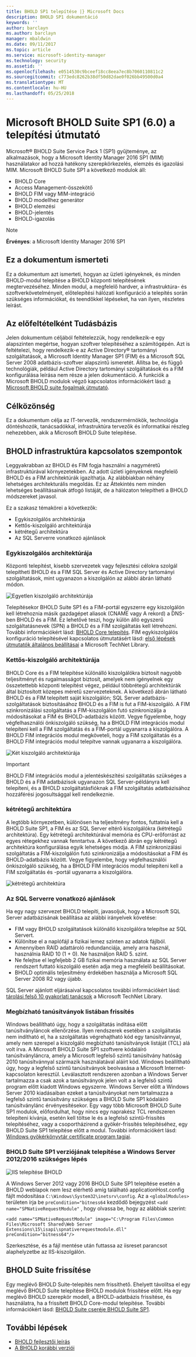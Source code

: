 ```yaml
---
title: BHOLD SP1 telepítése |} Microsoft Docs
description: BHOLD SP1 dokumentáció
keywords: ''
author: barclayn
ms.author: barclayn
manager: mbaldwin
ms.date: 09/11/2017
ms.topic: article
ms.service: microsoft-identity-manager
ms.technology: security
ms.assetid: ''
ms.openlocfilehash: e0514530c9bceef18cc8eea7ec8b7060110811c2
ms.sourcegitcommit: c773edc8262b38df50d82dae0f026bb49500d0a4
ms.translationtype: MT
ms.contentlocale: hu-HU
ms.lasthandoff: 05/25/2018
---
```

# <a name="microsoft-bhold-suite-sp1-60-installation-guide"></a>Microsoft BHOLD Suite SP1 (6.0) a telepítési útmutató

Microsoft® BHOLD Suite Service Pack 1 (SP1) gyűjteménye, az alkalmazások, hogy a Microsoft Identity Manager 2016 SP1 (MIM) használatakor ad hozzá hatékony szerepkörkezelés, elemzés és igazolási MIM. Microsoft BHOLD Suite SP1 a következő modulok áll:

- BHOLD Core
- Access Management-összekötő
- BHOLD FIM vagy MIM-integráció
- BHOLD modellhez generátor
- BHOLD elemzési
- BHOLD-jelentés
- BHOLD-igazolás


>[!NOTE]
**Érvényes**: a Microsoft Identity Manager 2016 SP1

## <a name="what-this-document-covers"></a>Ez a dokumentum ismerteti

Ez a dokumentum azt ismerteti, hogyan az üzleti igényeknek, és minden BHOLD-modul telepítése a BHOLD központi telepítésének megtervezéséhez. Minden modul, a megfelelő hardver, a infrastruktúra- és szoftverkövetelményeit, előtelepítési hálózati konfiguráció a telepítés során szükséges információkat, és teendőkkel lépéseket, ha van ilyen, részletes leírást.

## <a name="pre-requisite-knowledge"></a>Az előfeltételként Tudásbázis

Jelen dokumentum céljából feltételezzük, hogy rendelkezik-e egy alapszinten megértse, hogyan szoftver telepítéséhez a számítógépén. Azt is feltételezi, hogy rendelkezik-e az Active Directory® tartományi szolgáltatások, a Microsoft Identity Manager SP1 (FIM) és a Microsoft SQL Server 2008 adatbázis-szoftver alapszintű ismeretét. Állítsa be, és függő technológiák, például Active Directory tartományi szolgáltatások és a FIM konfigurálása leírása nem része a jelen dokumentáció. A funkciók a Microsoft BHOLD modulok végző kapcsolatos információkért lásd: [a Microsoft BHOLD suite fogalmak útmutató](https://technet.microsoft.com/library/jj134102(v=ws.10).aspx).

## <a name="audience"></a>Célközönség

Ez a dokumentum célja az IT-tervezők, rendszermérnökök, technológia döntéshozók, tanácsadókkal, infrastruktúra tervezők és informatikai részleg nehezebben, akik a Microsoft BHOLD Suite telepítése.

## <a name="bhold-infrastructure-considerations"></a>BHOLD infrastruktúra kapcsolatos szempontok

Leggyakrabban az BHOLD és FIM fogja használni a nagyméretű infrastruktúrával környezetekben. Az adott üzleti igényeknek megfelelő BHOLD és a FIM architektúrák igazíthatja. Az alábbiakban néhány lehetséges architekturális megoldás. Ez az Áttekintés nem minden lehetséges beállításainak átfogó listáját, de a hálózaton telepítheti a BHOLD módszereket javasol.
 
Ez a szakasz témakörei a következők:

- Egykiszolgálós architektúrája
- Kettős-kiszolgáló architektúrája
- kétrétegű architektúra
- Az SQL Serverre vonatkozó ajánlások

### <a name="single-server-architecture"></a>Egykiszolgálós architektúrája

Központi telepítést, kisebb szervezetek vagy fejlesztési célokra szolgál telepítheti BHOLD és a FIM SQL Server és Active Directory tartományi szolgáltatások, mint ugyanazon a kiszolgálón az alábbi ábrán látható módon.
 
![Egyetlen kiszolgáló architektúrája](media/bhold-installation-guide/single.png)

Telepítésekor BHOLD Suite SP1 és a FIM-portál egyszerre egy kiszolgálón kell létrehoznia másik gazdagépet aliasok (CNAME vagy A rekord) a DNS-ben BHOLD és a FIM. Ez lehetővé teszi, hogy külön álló egyszerű szolgáltatásnevek (SPN) a BHOLD és a FIM szolgáltatás kell létrehozni. További információkért lásd: [BHOLD Core telepítés](https://technet.microsoft.com/library/jj134095(v=ws.10).aspx).
FIM egykiszolgálós konfiguráció telepítésével kapcsolatos útmutatásért lásd: [első lépések útmutatók általános beállításai](https://technet.microsoft.com/library/ff575965.aspx) a Microsoft TechNet Library.

### <a name="dual-server-architecture"></a>Kettős-kiszolgáló architektúrája

BHOLD Core és a FIM telepítése különálló kiszolgálókra biztosít nagyobb teljesítményt és rugalmasságot biztosít, amelyek nem igényelnek egy összetettebb központi telepítést végez, például többrétegű architektúrák által biztosított közepes méretű szervezeteknek. A következő ábrán látható BHOLD és a FIM telepített saját kiszolgálón; SQL Server adatbázis-szolgáltatások biztosításához BHOLD és a FIM is fut a FIM-kiszolgáló. A FIM szinkronizálási szolgáltatás a FIM-kiszolgálón futó szinkronizálja a módosításokat a FIM és BHOLD-adatbázis között. Vegye figyelembe, hogy végfelhasználói önkiszolgáló szükség, ha a BHOLD FIM integrációs modul telepíteni kell a FIM szolgáltatás és a FIM-portál ugyanarra a kiszolgálóra. A BHOLD FIM integrációs modul megköveteli, hogy a FIM szolgáltatás és a BHOLD FIM integrációs modul telepítve vannak ugyanarra a kiszolgálóra.

![Két kiszolgáló architektúrája](media/bhold-installation-guide/dual.png)

>[!IMPORTANT]
BHOLD FIM integrációs modul a jelentéskészítési szolgáltatás szükséges a BHOLD és a FIM adatbázisok ugyanazon SQL Server-példányra kell telepíteni, és a BHOLD szolgáltatásfióknak a FIM szolgáltatás adatbázisához hozzáférési jogosultsággal kell rendelkeznie.

### <a name="two-tier-architecture"></a>kétrétegű architektúra

A legtöbb környezetben, különösen ha teljesítmény fontos, futtatnia kell a BHOLD Suite SP1, a FIM és az SQL Server eltérő kiszolgálókra (kétrétegű architektúra). Egy kétrétegű architektúrával memória és CPU-erőforrást az egyes rétegekhez vannak fenntartva. A következő ábrán egy kétrétegű architektúra konfigurálása egyik lehetséges módja. A FIM szinkronizálási szolgáltatás a FIM-kiszolgálón futó szinkronizálja a módosításokat a FIM és BHOLD-adatbázis között. Vegye figyelembe, hogy végfelhasználói önkiszolgáló szükség, ha a BHOLD FIM integrációs modul telepíteni kell a FIM szolgáltatás és -portál ugyanarra a kiszolgálóra.

![kétrétegű architektúra](media/bhold-installation-guide/two-tier.png)

### <a name="sql-server-recommendations"></a>Az SQL Serverre vonatkozó ajánlások

Ha egy nagy szervezet BHOLD telepíti, javasoljuk, hogy a Microsoft SQL Server adatbázisának beállítása az alábbi irányelvek követése:

- FIM vagy BHOLD szolgáltatások különálló kiszolgálóra telepítse az SQL Servert.
- Különítse el a naplófájl a fizikai lemez szinten az adatok fájlból.
- Amennyiben RAID adattároló redundanciája, amely arra használ, használnia RAID 10 (1 + 0). Ne használjon RAID 5. szint.
- Ne felejtse el legfeljebb 2 GB fizikai memória használata az SQL Server rendszert futtató kiszolgáló esetén adja meg a megfelelő beállításokat.
- BHOLD optimális teljesítmény érdekében használja a Microsoft SQL Server 2008 R2 vagy újabb.

SQL Server ajánlott eljárásaival kapcsolatos további információkért lásd: [tárolási felső 10 gyakorlati tanácsok](https://www.microsoft.com/technet/prodtechnol/sql/bestpractice/storage-top-10.mspx) a Microsoft TechNet Library.

### <a name="trusted-certificates-list-update"></a>Megbízható tanúsítványok listában frissítés

Windows beállítható úgy, hogy a szolgáltatás indítása előtt tanúsítványláncok ellenőrzése. Ilyen rendszerek esetében a szolgáltatás nem indítható el, ha a szolgáltatás végrehajtható kód egy tanúsítvánnyal, amely nem szerepel a kiszolgáló megbízható tanúsítványok listáját (TCL) alá volt írva. A Microsoft BHOLD Suite SP1 szoftvere kódaláíró tanúsítványláncra, amely a Microsoft legfelső szintű tanúsítvány hatóság 2010 tanúsítvánnyal származik használatával aláírt kód.
Windows beállítható úgy, hogy a legfelső szintű tanúsítványok beolvasása a Microsoft Internet-kapcsolaton keresztül. Leválasztott rendszeren azonban a Windows Server tartalmazza a csak azok a tanúsítványok jelen volt a a legfelső szintű program előtt kiadott Windows egyszerre. Windows Server előtt a Windows Server 2010 kiadásaiban ezeket a tanúsítványokat nem tartalmazza a legfelső szintű tanúsítvány szükséges a BHOLD Suite SP1 kódaláíró tanúsítványlánc érvényesítésekor. Egy vagy több Microsoft BHOLD Suite SP1 modulok, előfordulhat, hogy nincs egy naprakész TCL rendszeren telepíteni kívánja, esetén kell töltse le és a legfelső szintű-frissítés telepítéséhez, vagy a csoportházirend a gyökér-frissítés telepítéséhez, egy BHOLD Suite SP1 telepítése előtt a modul. További információkért lásd: [Windows gyökérkönyvtár certificate program tagjai](http://support.microsoft.com/kb/931125).

### <a name="installing-bhold-suite-sp1-on-windows-server-20122016-required-step"></a>BHOLD Suite SP1 verziójának telepítése a Windows Server 2012/2016 szükséges lépés 

![IIS telepítése BHOLD](media/bhold-installation-guide/iis-install-bhold.png)

A Windows Server 2012 vagy 2016 BHOLD Suite SP1 telepítése esetén a BHOLD weblapok nem lesz elérhető amíg található applicationHost.config fájlt módosítása ```C:\Windows\System32\inetsrv\config```. Az a ```<globalModules>``` területen írja be ```preCondition="bitness64``` kezdődő bejegyzést ```<add name="SPNativeRequestModule"``` , hogy olvassa be, hogy az alábbiak szerint:

```<add name="SPNativeRequestModule" image="C:\Program Files\Common Files\Microsoft Shared\Web Server Extensions\15\isapi\spnativerequestmodule.dll" preCondition="bitness64"/>```

Szerkesztése, és a fájl mentése után futtassa az iisreset parancsot alaphelyzetbe az IIS-kiszolgálón.


## <a name="upgrading-bhold-suite"></a>BHOLD Suite frissítése

Egy meglévő BHOLD Suite-telepítés nem frissíthető. Ehelyett távolítsa el egy meglévő BHOLD Suite telepítése BHOLD modulok frissítése előtt. Ha egy meglévő BHOLD szerepkör modell, a BHOLD-adatbázis frissítése, és használatra, ha a frissített BHOLD Core-modul telepítése. További információkért lásd: [BHOLD Suite cseréje BHOLD Suite SP1](https://technet.microsoft.com/library/jj874043(v=ws.10).aspx).


## <a name="next-steps"></a>További lépések

- [BHOLD fejlesztői leírás](../reference/mim2016-bhold-developer-reference.md)
- [A BHOLD korábbi verziói](../reference/version-bhold-history.md)
